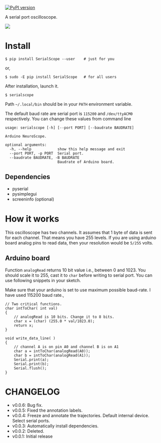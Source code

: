 [![PyPI version](https://badge.fury.io/py/SerialScope.svg)](https://badge.fury.io/py/SerialScope)

A serial port oscilloscope. 

![](https://raw.githubusercontent.com/dilawar/SerialScope/master/assests/screenshot.png)

# Install

    $ pip install SerialScope --user    # just for you
or,

    $ sudo -E pip install SerialScope   # for all users

After installation, launch it. 

    $ serialscope

Path `~/.local/bin` should be in your `PATH` environment variable.

The default baud rate are serial port is `115200` and  `/dev/ttyACM0`
respectively. You can change these values from command line

```
usage: serialscope [-h] [--port PORT] [--baudrate BAUDRATE]

Arduino NeuroScope.

optional arguments:
  -h, --help            show this help message and exit
  --port PORT, -p PORT  Serial port.
  --baudrate BAUDRATE, -B BAUDRATE
                        Baudrate of Arduino board.

```

## Dependencies

- pyserial
- pysimplegui
- screeninfo (optional)

# How it works

This oscilloscope has two channels.  It assumes that 1 byte of data is sent
for each channel. That means you have 255 levels. If you are using arduino board
analog pins to read data, then your resolution would be `5/255` volts.

## Arduino board

Function `analogRead` returns 10 bit value i.e., between 0 and 1023. You should
scale it to 255, cast it to `char` before writing to serial port. 
You can use following snippets in your sketch.

Make sure that your arduino is set to use maximum possible baud-rate. I have
used 115200 baud rate.,

```
// Two critical functions.
char intToChar( int val)
{
    // analogRead is 10 bits. Change it to 8 bits.
    char x = (char) (255.0 * val/1023.0);
    return x;
}

void write_data_line( )
{
    // channel A is on pin A0 and channel B is on A1
    char a = intToChar(analogRead(A0));
    char b = intToChar(analogRead(A1));
    Serial.print(a);
    Serial.print(b);
    Serial.flush();
}
```

# CHANGELOG

- v0.0.6: Bug fix.
- v0.0.5: Fixed the annotation labels.
- v0.0.4: Freeze and annotate the trajectories. Default internal device. Select
  serial ports.
- v0.0.3: Automatically install dependencies. 
- v0.0.2: Deleted.
- v0.0.1: Initial release 
